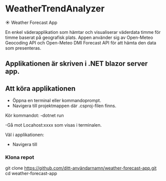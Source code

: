 # WeatherTrendAnalyzer

☀️ Weather Forecast App

En enkel väderapplikation som hämtar och visualiserar väderdata timme för timme baserat på geografisk plats. Appen använder sig av Open-Meteo Geocoding API och Open-Meteo DMI Forecast API för att hämta den data som presenteras.

Applikationen är skriven i .NET blazor server app. 
---

## Att köra applikationen
- Öppna en terminal eller kommandoprompt.
- Navigera till projektmappen där .csproj-filen finns.

Kör kommandot:
-dotnet run 

-Gå mot Locahost:xxxx som visas i terminalen. 

Väl i applikationen:
- Navigera till 
### Klona repot

git clone https://github.com/ditt-användarnamn/weather-forecast-app.git
cd weather-forecast-app
